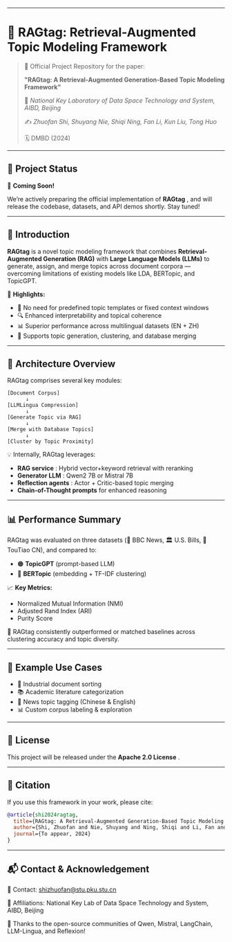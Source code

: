 
---

# 🧠 RAGtag: Retrieval-Augmented Topic Modeling Framework

> 🔗 Official Project Repository for the paper:
>
> **"RAGtag: A Retrieval-Augmented Generation-Based Topic Modeling Framework"**
>
> 📍 *National Key Laboratory of Data Space Technology and System, AIBD, Beijing*
>
> ✍️ *Zhuofan Shi, Shuyang Nie, Shiqi Ning, Fan Li, Kun Liu, Tong Huo*
>
> 🗓️ DMBD (2024)

---

## 🚧 Project Status

🎉 **Coming Soon!**

We’re actively preparing the official implementation of  **RAGtag** , and will release the codebase, datasets, and API demos shortly. Stay tuned!

---

## 📌 Introduction

**RAGtag** is a novel topic modeling framework that combines **Retrieval-Augmented Generation (RAG)** with **Large Language Models (LLMs)** to generate, assign, and merge topics across document corpora — overcoming limitations of existing models like LDA, BERTopic, and TopicGPT.

🌟 **Highlights:**

* 🚫 No need for predefined topic templates or fixed context windows
* 🔍 Enhanced interpretability and topical coherence
* 📊 Superior performance across multilingual datasets (EN + ZH)
* 🧠 Supports topic generation, clustering, and database merging

---

## 🧱 Architecture Overview

RAGtag comprises several key modules:

```
[Document Corpus] 
      ↓
[LLMLingua Compression] 
      ↓
[Generate Topic via RAG] 
      ↓
[Merge with Database Topics] 
      ↓
[Cluster by Topic Proximity] 
```

💡 Internally, RAGtag leverages:

* **RAG service** : Hybrid vector+keyword retrieval with reranking
* **Generator LLM** : Qwen2 7B or Mistral 7B
* **Reflection agents** : Actor + Critic-based topic merging
* **Chain-of-Thought prompts** for enhanced reasoning



---

## 📊 Performance Summary

RAGtag was evaluated on three datasets (📄 BBC News, 🏛️ U.S. Bills, 📰 TouTiao CN), and compared to:

* 🟠 **TopicGPT** (prompt-based LLM)
* 🔵 **BERTopic** (embedding + TF-IDF clustering)

📈 **Key Metrics:**

* Normalized Mutual Information (NMI)
* Adjusted Rand Index (ARI)
* Purity Score

🧪 RAGtag consistently outperformed or matched baselines across clustering accuracy and topic diversity.

---

## 🧪 Example Use Cases

* 💼 Industrial document sorting
* 📚 Academic literature categorization
* 📰 News topic tagging (Chinese & English)
* 📊 Custom corpus labeling & exploration

---

## 🧾 License

This project will be released under the  **Apache 2.0 License** .

---

## 📖 Citation

If you use this framework in your work, please cite:

```bibtex
@article{shi2024ragtag,
  title={RAGtag: A Retrieval-Augmented Generation-Based Topic Modeling Framework},
  author={Shi, Zhuofan and Nie, Shuyang and Ning, Shiqi and Li, Fan and Liu, Kun and Huo, Tong},
  journal={To appear, 2024}
}
```

---

## 📬 Contact & Acknowledgement

📧 Contact: shizhuofan@stu.pku.stu.cn

🏢 Affiliations: National Key Lab of Data Space Technology and System, AIBD, Beijing

🙏 Thanks to the open-source communities of Qwen, Mistral, LangChain, LLM-Lingua, and Reflexion!
